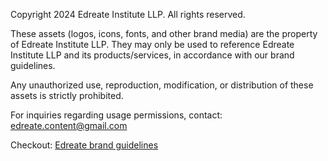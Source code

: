 Copyright 2024 Edreate Institute LLP. All rights reserved.

These assets (logos, icons, fonts, and other brand media) are the property of Edreate Institute LLP. They may only be used to reference Edreate Institute LLP and its products/services, in accordance with our brand guidelines.

Any unauthorized use, reproduction, modification, or distribution of these assets is strictly prohibited.

For inquiries regarding usage permissions, contact: edreate.content@gmail.com

Checkout: [Edreate brand guidelines](Brand_Book/Brand_Book.pdf)
